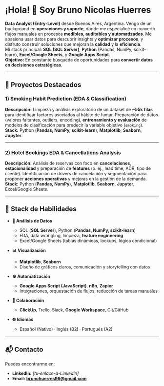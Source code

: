 # ¡Hola! 👋 Soy Bruno Nicolas Huerres

**Data Analyst (Entry-Level)** desde Buenos Aires, Argentina. Vengo de un background en **operaciones y soporte**, donde me especialicé en convertir flujos manuales en procesos **medibles, auditables y automatizados**. Me apasiona usar datos para descubrir insights y **optimizar procesos**, y disfruto construir soluciones que mejoran la **calidad** y la **eficiencia**.  
Mi stack principal: **SQL (SQL Server)**, **Python** (Pandas, NumPy, scikit-learn), **Excel/Google Sheets**, y **Google Apps Script**.  
**Objetivo:** En constante búsqueda de oportunidades para **convertir datos en decisiones estratégicas**.

---

## 🚀 Proyectos Destacados

### 1) Smoking Habit Prediction (EDA & Classification)
**Descripción:** Limpieza y análisis exploratorio de un dataset de **~55k filas** para identificar factores asociados al hábito de fumar. Preparación de datos (valores faltantes, outliers, encoding), **entrenamiento y evaluación** de modelos de clasificación para predecir la variable objetivo (`smoking`).  
**Stack:** Python (**Pandas, NumPy, scikit-learn**), **Matplotlib**, **Seaborn**, **Jupyter**.

---

### 2) Hotel Bookings EDA & Cancellations Analysis
**Descripción:** Análisis de reservas con foco en **cancelaciones**, **estacionalidad** y preparación de **features** (p. ej., lead time, ADR, tipo de cliente). Identificación de drivers de cancelación y segmentación para proponer **acciones operativas** y mejoras en la gestión de la demanda.  
**Stack:** Python (**Pandas, NumPy**), **Matplotlib**, **Seaborn**, **Jupyter**, Excel/Google Sheets.

---

## 🧰 Stack de Habilidades

- **🧮 Análisis de Datos**
  - SQL (**SQL Server**), Python (**Pandas, NumPy, scikit-learn**)
  - EDA, data wrangling, limpieza, **feature engineering**
  - Excel/Google Sheets (tablas dinámicas, lookups, lógica condicional)

- **📊 Visualización**
  - **Matplotlib**, **Seaborn**
  - Diseño de gráficos claros, comunicación y storytelling con datos

- **⚙️ Automatización**
  - **Google Apps Script (JavaScript)**, **n8n**, **Zapier**
  - Integraciones, orquestación de flujos, reducción de tareas manuales

- **🤝 Colaboración**
  - **ClickUp**, Trello, Slack, **Google Workspace**, Git/GitHub

- **🌐 Idiomas**
  - Español (Nativo) · Inglés (B2) · Portugués (A2)

---

## 📬 Contacto

Puedes encontrarme en:  
- **LinkedIn:** _[tu-enlace-a-LinkedIn]_  
- **Email:** **brunohuerres99@gmail.com**

